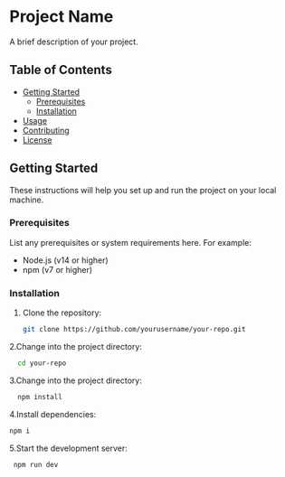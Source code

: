 # Project Name

A brief description of your project.

## Table of Contents

- [Getting Started](#getting-started)
  - [Prerequisites](#prerequisites)
  - [Installation](#installation)
- [Usage](#usage)
- [Contributing](#contributing)
- [License](#license)

## Getting Started

These instructions will help you set up and run the project on your local machine.

### Prerequisites

List any prerequisites or system requirements here. For example:

- Node.js (v14 or higher)
- npm (v7 or higher)

### Installation

1. Clone the repository:

   ```bash
   git clone https://github.com/yourusername/your-repo.git

2.Change into the project directory:

```bash
  cd your-repo
```

3.Change into the project directory:
```bash
  npm install

```

4.Install dependencies:
```bash
npm i

```

5.Start the development server:
```bash
 npm run dev
```



   
